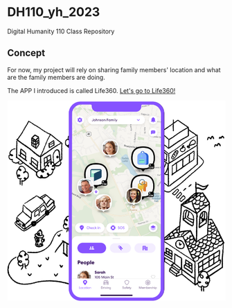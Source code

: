 # DH110_yh_2023
Digital Humanity 110 Class Repository


## Concept

For now, my project will rely on sharing family members' location and what are the family members are doing. 

The APP I introduced is called Life360.
[Let's go to Life360!](http://app.life360.com)

![Photo of Life360 APP](life360img.png)
